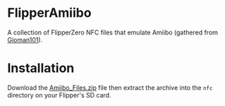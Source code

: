 # FlipperAmiibo
A collection of FlipperZero NFC files that emulate Amiibo (gathered from [Gioman101](https://github.com/Gioman101/FlipperAmiibo)).

# Installation
Download the [Amiibo_Files.zip](https://github.com/UberGuidoZ/Flipper/raw/main/NFC/Amiibo/Amiibo_Files/Amiibo_Files.zip) file then extract the archive into the `nfc` directory on your Flipper's SD card.
